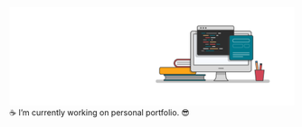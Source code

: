 <!--### Hi there!
# ⏰ ☕️ 💻 📚
<img src="https://github.com/x03r4/x03r4/blob/master/designer_tools.jpg">
-->

<img src="https://github.com/x03r4/x03r4/blob/master/banner1.png">
☕️ I’m currently working on personal portfolio. 😎
<!--
**x03r4/x03r4** is a ✨ _special_ ✨ repository because its `README.md` (this file) appears on your GitHub profile.

Here are some ideas to get you started:

- 🔭 I’m currently working on ...
- 🌱 I’m currently learning ...
- 👯 I’m looking to collaborate on ...
- 🤔 I’m looking for help with ...
- 💬 Ask me about ...
- 📫 How to reach me: ...
- 😄 Pronouns: ...
- ⚡ Fun fact: ...

😎👨🎅🏻🧉☕️🏹🏂🏋🚴🏆🎧🎸♟🚲🏕💻⌨️🖥📱⏰⌚️🕹💈📿📈📚📖❌♻️🆕🆓🇵🇱
-->
